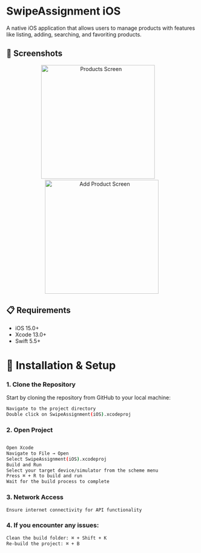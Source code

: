 # SwipeAssignment iOS 

A native iOS application that allows users to manage products with features like listing, adding, searching, and favoriting products.

## 📱 Screenshots

<p align="center">
  <img src="https://github.com/user-attachments/assets/2bf00c57-3ae4-4f0d-950b-f20230d1f8be" width="300" alt="Products Screen">
  &nbsp;&nbsp;&nbsp;&nbsp;
  <img src="https://github.com/user-attachments/assets/b8afbe3b-650f-461a-9db9-51eaf94e857a" width="300" alt="Add Product Screen">
</p>

## 📋 Requirements

- iOS 15.0+
- Xcode 13.0+
- Swift 5.5+

# 🧩 Installation & Setup

### 1. Clone the Repository

Start by cloning the repository from GitHub to your local machine:

```bash
Navigate to the project directory
Double click on SwipeAssignment(iOS).xcodeproj
```
### 2. Open Project
```bash

Open Xcode
Navigate to File → Open
Select SwipeAssignment(iOS).xcodeproj
Build and Run
Select your target device/simulator from the scheme menu
Press ⌘ + R to build and run
Wait for the build process to complete
```

### 3. Network Access
```bash
Ensure internet connectivity for API functionality
```

### 4. If you encounter any issues:


```bash
Clean the build folder: ⌘ + Shift + K
Re-build the project: ⌘ + B
```



